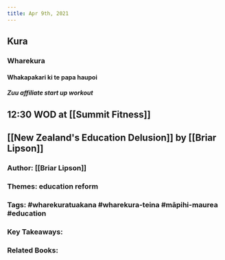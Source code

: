 ```yaml
---
title: Apr 9th, 2021
---
```


## Kura
### Wharekura
#### Whakapakari ki te papa haupoi
##### Zuu affiliate start up workout
## 12:30 WOD at [[Summit Fitness]]
## [[New Zealand's Education Delusion]] by [[Briar Lipson]]
### Author: [[Briar Lipson]]
### Themes: education reform
### Tags: #wharekuratuakana #wharekura-teina #māpihi-maurea #education
### Key Takeaways:
### Related Books:
